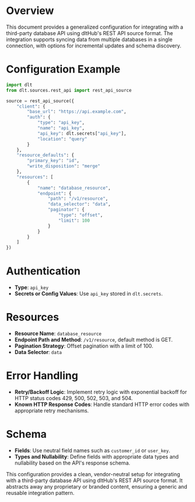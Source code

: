 # Overview

This document provides a generalized configuration for integrating with a third-party database API using dltHub's REST API source format. The integration supports syncing data from multiple databases in a single connection, with options for incremental updates and schema discovery.

# Configuration Example

```python
import dlt
from dlt.sources.rest_api import rest_api_source

source = rest_api_source({
    "client": {
        "base_url": "https://api.example.com",
        "auth": {
            "type": "api_key",
            "name": "api_key",
            "api_key": dlt.secrets["api_key"],
            "location": "query"
        }
    },
    "resource_defaults": {
        "primary_key": "id",
        "write_disposition": "merge"
    },
    "resources": [
        {
            "name": "database_resource",
            "endpoint": {
                "path": "/v1/resource",
                "data_selector": "data",
                "paginator": {
                    "type": "offset",
                    "limit": 100
                }
            }
        }
    ]
})
```

# Authentication

- **Type**: `api_key`
- **Secrets or Config Values**: Use `api_key` stored in `dlt.secrets`.

# Resources

- **Resource Name**: `database_resource`
- **Endpoint Path and Method**: `/v1/resource`, default method is GET.
- **Pagination Strategy**: Offset pagination with a limit of 100.
- **Data Selector**: `data`

# Error Handling

- **Retry/Backoff Logic**: Implement retry logic with exponential backoff for HTTP status codes 429, 500, 502, 503, and 504.
- **Known HTTP Response Codes**: Handle standard HTTP error codes with appropriate retry mechanisms.

# Schema

- **Fields**: Use neutral field names such as `customer_id` or `user_key`.
- **Types and Nullability**: Define fields with appropriate data types and nullability based on the API's response schema.

This configuration provides a clean, vendor-neutral setup for integrating with a third-party database API using dltHub's REST API source format. It abstracts away any proprietary or branded content, ensuring a generic and reusable integration pattern.